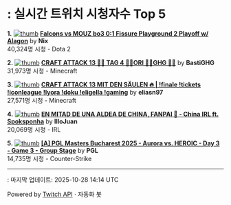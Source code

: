 # : 실시간 트위치 시청자수 Top 5

**1.** [![thumb](https://static-cdn.jtvnw.net/previews-ttv/live_user_nix-320x180.jpg)](https://twitch.tv/Nix)
**[Falcons vs MOUZ bo3 0:1 Fissure Playground 2 Playoff w/ Alagon](https://twitch.tv/Nix)** by **Nix**<br>40,324명 시청  - Dota 2

**2.** [![thumb](https://static-cdn.jtvnw.net/previews-ttv/live_user_bastighg-320x180.jpg)](https://twitch.tv/BastiGHG)
**[CRAFT ATTACK 13 💼🌹 TAG 4 💼🌹ORI 💼🌹GHG 💼🌹](https://twitch.tv/BastiGHG)** by **BastiGHG**<br>31,973명 시청  - Minecraft

**3.** [![thumb](https://static-cdn.jtvnw.net/previews-ttv/live_user_eliasn97-320x180.jpg)](https://twitch.tv/eliasn97)
**[CRAFT ATTACK 13 MIT DEN SÄULEN 🔥 | !finale !tickets !iconleague !lyora !doku !eligella !gaming](https://twitch.tv/eliasn97)** by **eliasn97**<br>27,571명 시청  - Minecraft

**4.** [![thumb](https://static-cdn.jtvnw.net/previews-ttv/live_user_illojuan-320x180.jpg)](https://twitch.tv/IlloJuan)
**[EN MITAD DE UNA ALDEA DE CHINA, FANPAI 🍜 - China IRL ft. Spoksponha](https://twitch.tv/IlloJuan)** by **IlloJuan**<br>20,069명 시청  - IRL

**5.** [![thumb](https://static-cdn.jtvnw.net/previews-ttv/live_user_pgl-320x180.jpg)](https://twitch.tv/PGL)
**[[A] PGL Masters Bucharest 2025 - Aurora vs. HEROIC - Day 3 - Game 3 - Group Stage](https://twitch.tv/PGL)** by **PGL**<br>14,735명 시청  - Counter-Strike


---
: 마지막 업데이트: 2025-10-28 14:14 UTC

Powered by [Twitch API](https://dev.twitch.tv/docs/api/reference) · 자동화 봇